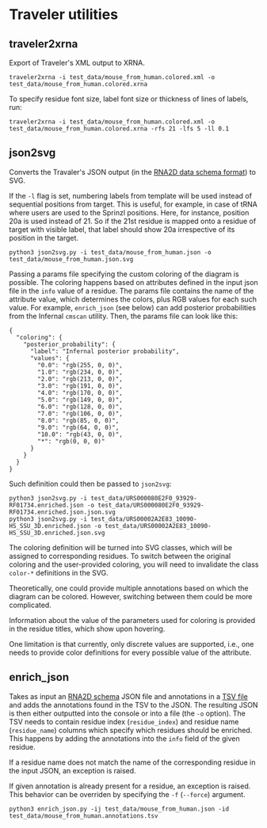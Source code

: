 # Traveler utilities

## traveler2xrna

Export of Traveler's XML output to XRNA.

```
traveler2xrna -i test_data/mouse_from_human.colored.xml -o test_data/mouse_from_human.colored.xrna
```

To specify residue font size, label font size or thickness of lines of labels, run:

```
traveler2xrna -i test_data/mouse_from_human.colored.xml -o test_data/mouse_from_human.colored.xrna -rfs 21 -lfs 5 -ll 0.1
```

## json2svg

Converts the Travaler's JSON output (in the [RNA2D data schema format](https://github.com/LDWLab/RNA2D-data-schema/))
to SVG.

If the `-l` flag is set, numbering labels from template will be used instead of sequential positions from target. This
is useful, for example, in case of tRNA where users are used to the Sprinzl positions. Here, for instance, position 20a is
used instead of 21. So if the 21st residue is mapped onto a residue of target with visible label, that label should show 20a 
irrespective of its position in the target.

``
python3 json2svg.py -i test_data/mouse_from_human.json -o test_data/mouse_from_human.json.svg
``

Passing a params file specifying the custom coloring of the diagram is possible. The coloring happens based on attributes
defined in the input json file in the `info` value of a residue. The params file contains the name of the attribute 
value, which determines the colors, plus RGB values for each such value. For example, ``enrich_json`` (see below) can add posterior 
probabilities from the Infernal `cmscan` utility. Then, the params file can look like this:


```
{
  "coloring": {
    "posterior_probability": {
      "label": "Infernal posterior probability",
      "values": {        
        "0.0": "rgb(255, 0, 0)",
        "1.0": "rgb(234, 0, 0)",
        "2.0": "rgb(213, 0, 0)",
        "3.0": "rgb(191, 0, 0)",
        "4.0": "rgb(170, 0, 0)",
        "5.0": "rgb(149, 0, 0)",
        "6.0": "rgb(128, 0, 0)",
        "7.0": "rgb(106, 0, 0)",
        "8.0": "rgb(85, 0, 0)",
        "9.0": "rgb(64, 0, 0)",
        "10.0": "rgb(43, 0, 0)",
        "*": "rgb(0, 0, 0)"
      }
    }
  }
}
```

Such definition could then be passed to `json2svg`:

```
python3 json2svg.py -i test_data/URS000080E2F0_93929-RF01734.enriched.json -o test_data/URS000080E2F0_93929-RF01734.enriched.json.json.svg
python3 json2svg.py -i test_data/URS00002A2E83_10090-HS_SSU_3D.enriched.json -o test_data/URS00002A2E83_10090-HS_SSU_3D.enriched.json.svg
```
The coloring definition will be turned into SVG classes, which will be assigned to corresponding
residues. To switch between the original coloring and the user-provided coloring, you will need to invalidate the class
`color-*` definitions in the SVG. 

Theoretically, one could provide multiple annotations based on which the diagram can be colored. However, switching
between them could be more complicated.

Information about the value of the parameters used for coloring is provided in the residue titles, which show upon 
hovering.

One limitation is that currently, only discrete values are supported, i.e., one needs to provide color definitions
for every possible value of the attribute.

## enrich_json

Takes as input an [RNA2D schema](https://github.com/LDWLab/RNA2D-data-schema/) JSON file and annotations in 
a [TSV file](test_data/mouse_from_human.annotations.tsv) and adds the annotations found in the TSV to the
JSON. The resulting JSON is then either outputted into the console or into a file (the ``-o`` option).
The TSV needs to contain residue index (``residue_index``) and residue name (``residue_name``) columns which specify
which residues should be enriched. This happens by adding the annotations into the ``info`` field of the given
residue. 

If a residue name does not match the name of the corresponding residue in the input JSON, an exception
is raised.

If given annotation is already present for a residue, an exception is raised. This behavior can be overriden by specifying the ``-f`` 
(``--force``) argument.

``
python3 enrich_json.py -ij test_data/mouse_from_human.json -id test_data/mouse_from_human.annotations.tsv
``

